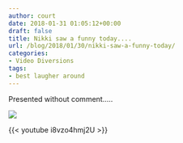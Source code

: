```yaml
---
author: court
date: 2018-01-31 01:05:12+00:00
draft: false
title: Nikki saw a funny today....
url: /blog/2018/01/30/nikki-saw-a-funny-today/
categories:
- Video Diversions
tags:
- best laugher around
---
```


Presented without comment.....

![](/blog/wp-content/uploads/2018/01/niklaugh.png)

{{< youtube i8vzo4hmj2U >}}


